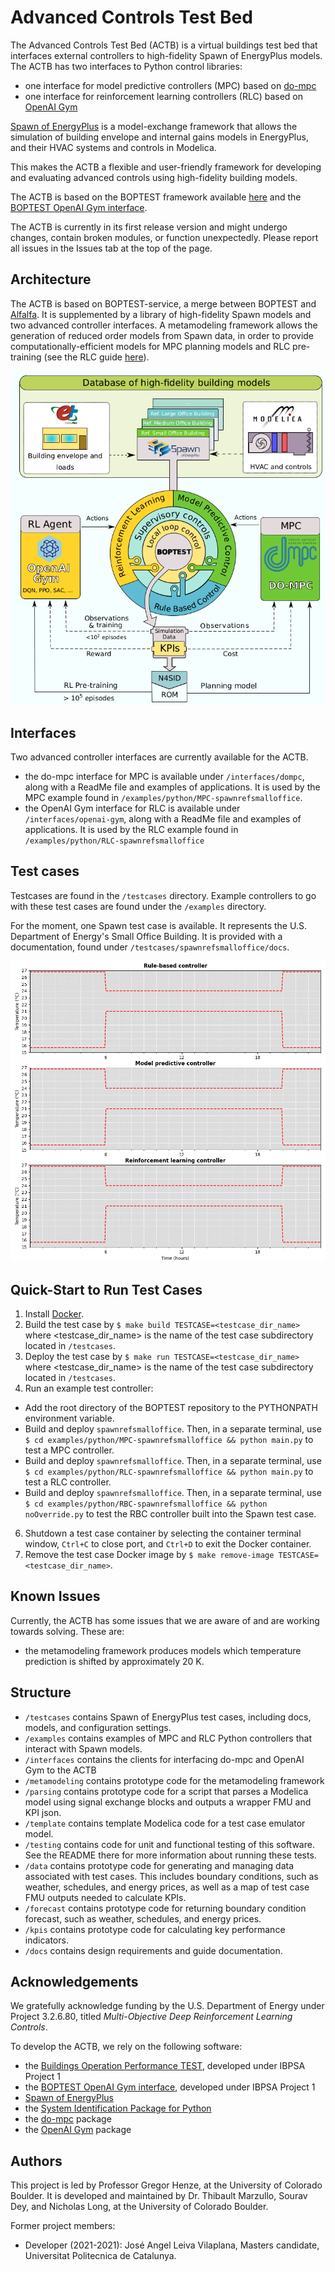 # Advanced Controls Test Bed

The Advanced Controls Test Bed (ACTB) is a virtual buildings test bed that interfaces external controllers to high-fidelity Spawn of EnergyPlus models. 
The ACTB has two interfaces to Python control libraries:
- one interface for model predictive controllers (MPC) based on [do-mpc](https://www.do-mpc.com/en/latest/)
- one interface for reinforcement learning controllers (RLC) based on [OpenAI Gym](https://gym.openai.com/)

[Spawn of EnergyPlus](https://www.energy.gov/eere/buildings/downloads/spawn-energyplus-spawn) is a model-exchange framework that allows the simulation of building envelope and internal gains models in EnergyPlus, and their HVAC systems and controls in Modelica.

This makes the ACTB a flexible and user-friendly framework for developing and evaluating advanced controls using high-fidelity building models.

The ACTB is based on the BOPTEST framework available [here](https://github.com/ibpsa/project1-boptest) and the [BOPTEST OpenAI Gym interface](https://github.com/ibpsa/project1-boptest-gym).

The ACTB is currently in its first release version and might undergo changes, contain broken modules, or function unexpectedly. Please report all issues in the Issues tab at the top of the page.

## Architecture

The ACTB is based on BOPTEST-service, a merge between BOPTEST and [Alfalfa](https://github.com/NREL/alfalfa). It is supplemented by a library of high-fidelity Spawn models and two advanced controller interfaces. A metamodeling framework allows the generation of reduced order models from Spawn data, in order to provide computationally-efficient models for MPC planning models and RLC pre-training (see the RLC guide [here](TODO)).

![ACTB architecture](docs/figures/ACTBarchi.png)
## Interfaces

Two advanced controller interfaces are currently available for the ACTB.
- the do-mpc interface for MPC is available under ``/interfaces/dompc``, along with a ReadMe file and examples of applications. It is used by the MPC example found in ``/examples/python/MPC-spawnrefsmalloffice``.
- the OpenAI Gym interface for RLC is available under ``/interfaces/openai-gym``, along with a ReadMe file and examples of applications. It is used by the RLC example found in ``/examples/python/RLC-spawnrefsmalloffice``

## Test cases

Testcases are found in the ``/testcases`` directory. Example controllers to go with these test cases are found under the ``/examples`` directory.

For the moment, one Spawn test case is available. It represents the U.S. Department of Energy's Small Office Building.
It is provided with a documentation, found under ``/testcases/spawnrefsmalloffice/docs``.

![Animation of the ACTB test case](docs/figures/ACTBdemo.gif)

## Quick-Start to Run Test Cases
1) Install [Docker](https://docs.docker.com/get-docker/).
2) Build the test case by ``$ make build TESTCASE=<testcase_dir_name>`` where <testcase_dir_name> is the name of the test case subdirectory located in ``/testcases``.
3) Deploy the test case by ``$ make run TESTCASE=<testcase_dir_name>`` where <testcase_dir_name> is the name of the test case subdirectory located in ``/testcases``.
4) Run an example test controller:

  * Add the root directory of the BOPTEST repository to the PYTHONPATH environment variable.
  * Build and deploy ``spawnrefsmalloffice``.  Then, in a separate terminal, use ``$ cd examples/python/MPC-spawnrefsmalloffice && python main.py`` to test a MPC controller.
  * Build and deploy ``spawnrefsmalloffice``.  Then, in a separate terminal, use ``$ cd examples/python/RLC-spawnrefsmalloffice && python main.py`` to test a RLC controller.
  * Build and deploy ``spawnrefsmalloffice``.  Then, in a separate terminal, use ``$ cd examples/python/RBC-spawnrefsmalloffice && python noOverride.py`` to test the RBC controller built into the Spawn test case.
 
6) Shutdown a test case container by selecting the container terminal window, ``Ctrl+C`` to close port, and ``Ctrl+D`` to exit the Docker container.
7) Remove the test case Docker image by ``$ make remove-image TESTCASE=<testcase_dir_name>``.

## Known Issues

Currently, the ACTB has some issues that we are aware of and are working towards solving. These are:
- the metamodeling framework produces models which temperature prediction is shifted by approximately 20 K.


## Structure
- ``/testcases`` contains Spawn of EnergyPlus test cases, including docs, models, and configuration settings.
- ``/examples`` contains examples of MPC and RLC Python controllers that interact with Spawn models.
- ``/interfaces`` contains the clients for interfacing do-mpc and OpenAI Gym to the ACTB
- ``/metamodeling`` contains prototype code for the metamodeling framework
- ``/parsing`` contains prototype code for a script that parses a Modelica model using signal exchange blocks and outputs a wrapper FMU and KPI json.
- ``/template`` contains template Modelica code for a test case emulator model.
- ``/testing`` contains code for unit and functional testing of this software.  See the README there for more information about running these tests.
- ``/data`` contains prototype code for generating and managing data associated with test cases.  This includes boundary conditions, such as weather, schedules, and energy prices, as well as a map of test case FMU outputs needed to calculate KPIs.
- ``/forecast`` contains prototype code for returning boundary condition forecast, such as weather, schedules, and energy prices.
- ``/kpis`` contains prototype code for calculating key performance indicators.
- ``/docs`` contains design requirements and guide documentation.

## Acknowledgements
We gratefully acknowledge funding by the U.S. Department of Energy under Project 3.2.6.80, titled _Multi-Objective Deep Reinforcement Learning Controls_.

To develop the ACTB, we rely on the following software:
- the [Buildings Operation Performance TEST](https://github.com/ibpsa/project1-boptest), developed under IBPSA Project 1
- the [BOPTEST OpenAI Gym interface](https://github.com/ibpsa/project1-boptest-gym), developed under IBPSA Project 1
- [Spawn of EnergyPlus](https://www.energy.gov/eere/buildings/downloads/spawn-energyplus-spawn)
- the [System Identification Package for Python](https://github.com/CPCLAB-UNIPI/SIPPY.git)
- the [do-mpc](https://www.do-mpc.com/en/latest/) package
- the [OpenAI Gym](https://gym.openai.com/) package

## Authors
This project is led by Professor Gregor Henze, at the University of Colorado Boulder.
It is developed and maintained by Dr. Thibault Marzullo, Sourav Dey, and Nicholas Long, at the University of Colorado Boulder.

Former project members:
- Developer (2021-2021): José Angel Leiva Vilaplana, Masters candidate, Universitat Politecnica de Catalunya.
